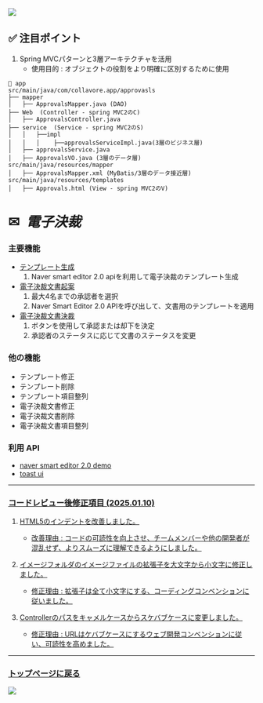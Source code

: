 <img src="https://capsule-render.vercel.app/api?type=waving&color=9172EC&height=200&section=header&text=COLLAVORE%&fontSize=40&animation=fadeIn&fontAlign=80&fontAlignY=36" />

## ✅ 注目ポイント

1. Spring MVCパターンと3層アーキテクチャを活用
   - 使用目的 : オブジェクトの役割をより明確に区別するために使用

```
📁 app
src/main/java/com/collavore.app/approvasls
├── mapper
│   ├── ApprovalsMapper.java (DAO)
├── Web  (Controller - spring MVC2のC)
│   ├── ApprovalsController.java
├── service  (Service - spring MVC2のS)
│   │   ├──impl
│   │   │    ├──approvalsServiceImpl.java(3層のビジネス層)
│   ├── approvalsService.java
│   ├── ApprovalsVO.java (3層のデータ層)
src/main/java/resources/mapper
│   ├── ApprovalsMapper.xml (MyBatis/3層のデータ接近層)
src/main/java/resources/templates
│   ├── Approvals.html (View - spring MVC2のV)
```

<div>
  <h1>✉<i>&nbsp 電子決裁</i></h1>
</div>  

### 主要機能
  - <a href="https://github.com/leewoosang-hub/CollaVore/blob/master/create_template.md">テンプレート生成</a>
    1. Naver smart editor 2.0 apiを利用して電子決裁のテンプレート生成
  - <a href="https://github.com/leewoosang-hub/CollaVore/blob/master/create_approval.md">電子決裁文書起案</a>
    1. 最大4名までの承認者を選択
    2. Naver Smart Editor 2.0 APIを呼び出して、文書用のテンプレートを適用
  - <a href="https://github.com/leewoosang-hub/CollaVore/tree/master/EDSM.md">電子決裁文書決裁</a>
    1. ボタンを使用して承認または却下を決定
    2. 承認者のステータスに応じて文書のステータスを変更

### 他の機能
  - テンプレート修正
  - テンプレート削除
  - テンプレート項目整列
  - 電子決裁文書修正
  - 電子決裁文書削除
  - 電子決裁文書項目整列


### 利用 API
  - <a href="https://naver.github.io/smarteditor2/demo/">naver smart editor 2.0 demo
  - <a href="https://ui.toast.com/tui-editor"> toast ui

***

### コードレビュー後修正項目 (2025.01.10)

1. HTML5のインデントを改善しました。

    - 改善理由 : コードの可読性を向上させ、チームメンバーや他の開発者が混乱せず、よりスムーズに理解できるようにしました。

2. イメージフォルダのイメージファイルの拡張子を大文字から小文字に修正しました。

    - 修正理由 : 拡張子は全て小文字にする、コーディングコンベンションに従いました。
   
3. Controllerのパスをキャメルケースからスケバブケースに変更しました。

   - 修正理由 : URLはケバブケースにするウェブ開発コンベンションに従い、可読性を高めました。
    
***

### <a href="https://github.com/leewoosang-hub/LWS-portfolio">トップページに戻る</a>

<img src="https://capsule-render.vercel.app/api?type=waving&color=9172EC&height=200&section=footer&20render&fontSize=90" />
